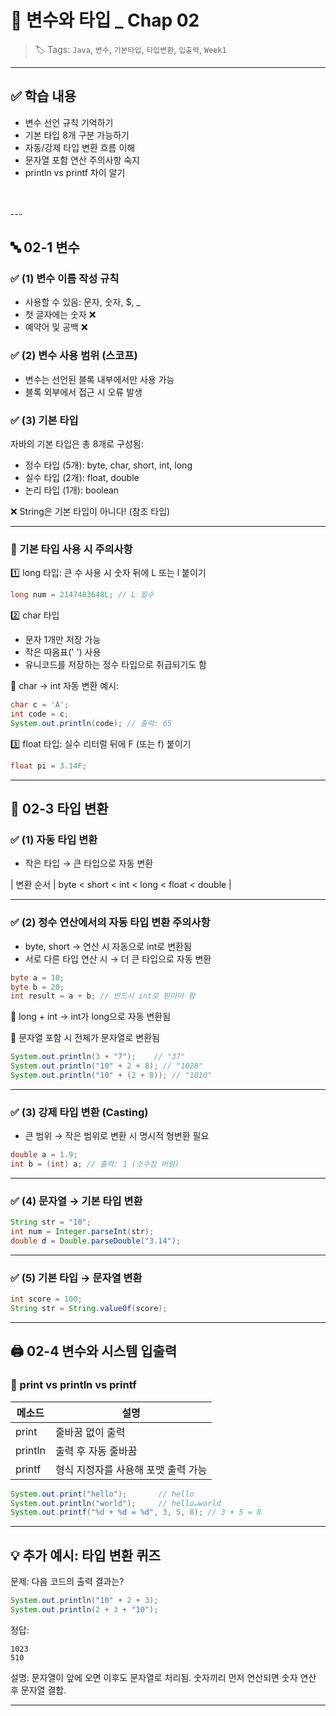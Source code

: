 # 📘 변수와 타입 _ Chap 02

> 🏷️ Tags: `Java`, `변수`, `기본타입`, `타입변환`, `입출력`, `Week1`

---
## ✅ 학습 내용

- 변수 선언 규칙 기억하기
- 기본 타입 8개 구분 가능하기
- 자동/강제 타입 변환 흐름 이해
- 문자열 포함 연산 주의사항 숙지
- println vs printf 차이 알기

<br><br>---


## 🔤 02-1 변수

### ✅ (1) 변수 이름 작성 규칙
- 사용할 수 있음: 문자, 숫자, $, _
- 첫 글자에는 숫자 ❌
- 예약어 및 공백 ❌

### ✅ (2) 변수 사용 범위 (스코프)
- 변수는 선언된 블록 내부에서만 사용 가능
- 블록 외부에서 접근 시 오류 발생

### ✅ (3) 기본 타입
자바의 기본 타입은 총 8개로 구성됨:
- 정수 타입 (5개): byte, char, short, int, long
- 실수 타입 (2개): float, double
- 논리 타입 (1개): boolean

❌ String은 기본 타입이 아니다! (참조 타입)

---

### 🚨 기본 타입 사용 시 주의사항

1️⃣ long 타입: 큰 수 사용 시 숫자 뒤에 L 또는 l 붙이기
```java
long num = 2147483648L; // L 필수
```

2️⃣ char 타입
- 문자 1개만 저장 가능
- 작은 따옴표(' ') 사용
- 유니코드를 저장하는 정수 타입으로 취급되기도 함

📌 char → int 자동 변환 예시:
```java
char c = 'A';
int code = c;
System.out.println(code); // 출력: 65
```

3️⃣ float 타입: 실수 리터럴 뒤에 F (또는 f) 붙이기
```java
float pi = 3.14F;
```

---

## 🔁 02-3 타입 변환

### ✅ (1) 자동 타입 변환
- 작은 타입 → 큰 타입으로 자동 변환

| 변환 순서 | byte < short < int < long < float < double |

---

### ✅ (2) 정수 연산에서의 자동 타입 변환 주의사항

- byte, short → 연산 시 자동으로 int로 변환됨
- 서로 다른 타입 연산 시 → 더 큰 타입으로 자동 변환

```java
byte a = 10;
byte b = 20;
int result = a + b; // 반드시 int로 받아야 함
```

📌 long + int → int가 long으로 자동 변환됨

📌 문자열 포함 시 전체가 문자열로 변환됨
```java
System.out.println(3 + "7");    // "37"
System.out.println("10" + 2 + 8); // "1028"
System.out.println("10" + (2 + 8)); // "1010"
```

---

### ✅ (3) 강제 타입 변환 (Casting)
- 큰 범위 → 작은 범위로 변환 시 명시적 형변환 필요

```java
double a = 1.9;
int b = (int) a; // 출력: 1 (소수점 버림)
```

---

### ✅ (4) 문자열 → 기본 타입 변환
```java
String str = "10";
int num = Integer.parseInt(str);
double d = Double.parseDouble("3.14");
```

---

### ✅ (5) 기본 타입 → 문자열 변환
```java
int score = 100;
String str = String.valueOf(score);
```

---

## 🖨️ 02-4 변수와 시스템 입출력

### 📌 print vs println vs printf

| 메소드  | 설명                               |
|----------|------------------------------------|
| print   | 줄바꿈 없이 출력                     |
| println | 출력 후 자동 줄바꿈                 |
| printf  | 형식 지정자를 사용해 포맷 출력 가능 |

```java
System.out.print("hello");       // hello
System.out.println("world");     // hello↵world
System.out.printf("%d + %d = %d", 3, 5, 8); // 3 + 5 = 8
```

---

## 💡 추가 예시: 타입 변환 퀴즈

문제: 다음 코드의 출력 결과는?
```java
System.out.println("10" + 2 + 3);
System.out.println(2 + 3 + "10");
```

정답:
```
1023
510
```
설명: 문자열이 앞에 오면 이후도 문자열로 처리됨. 숫자끼리 먼저 연산되면 숫자 연산 후 문자열 결합.

---
